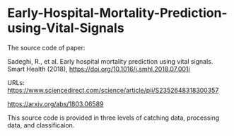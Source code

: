 # Early-Hospital-Mortality-Prediction-using-Vital-Signals
The source code of paper:

Sadeghi, R., et al. Early hospital mortality prediction using vital signals. Smart Health (2018), https://doi.org/10.1016/j.smhl.2018.07.001i

URLs: 
https://www.sciencedirect.com/science/article/pii/S2352648318300357

https://arxiv.org/abs/1803.06589

This source code is provided in three levels of catching data, processing data, and classificaion.
